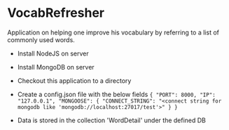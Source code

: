 ﻿# VocabRefresher

Application on helping one improve his vocabulary by referring to a list of commonly used words.

- Install NodeJS on server
- Install MongoDB on server
- Checkout this application to a directory
- Create a config.json file with the below fields
`{
  "PORT": 8000,
  "IP": "127.0.0.1",
  "MONGOOSE": {
    "CONNECT_STRING": "<connect string for mongodb like 'mongodb://localhost:27017/test'>"
  }
}`

- Data is stored in the collection 'WordDetail' under the defined DB
